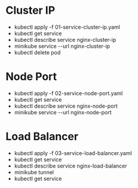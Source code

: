 # Cluster IP
- kubectl apply -f 01-service-cluster-ip.yaml
- kubectl get service
- kubectl describe service nginx-cluster-ip
- minikube service --url nginx-cluster-ip
- kubectl delete pod <pod-name>

# Node Port
- kubectl apply -f 02-service-node-port.yaml
- kubectl get service
- kubectl describe service nginx-node-port
- minikube service --url nginx-node-port

# Load Balancer
- kubectl apply -f 03-service-load-balancer.yaml
- kubectl get service
- kubectl describe service nginx-load-balancer
- minikube tunnel
- kubectl get service
